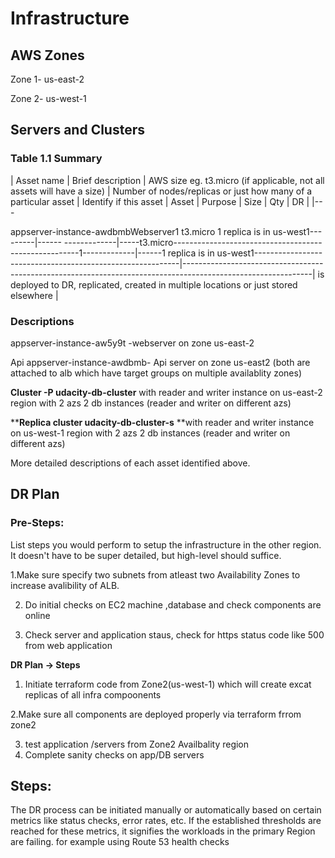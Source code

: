 # Infrastructure

## AWS Zones
Zone 1-
us-east-2


Zone 2-
us-west-1

## Servers and Clusters

### Table 1.1 Summary

| Asset name | Brief description | AWS size eg. t3.micro (if applicable, not all assets will have a size) | Number of nodes/replicas or just how many of a particular asset | Identify if this asset
| Asset      | Purpose           | Size                                                                   | Qty                                                             | DR                                                                                                           |
|---

appserver-instance-awdbmbWebserver1  t3.micro  1 replica is in us-west1---------|------ -------------|-----t3.micro------------------------------------------------------1-------------|------1 replica is in us-west1-----------------------------------------------------------|--------------------------------------------------------------------------------------------------------------|
 is deployed to DR, replicated, created in multiple locations or just stored elsewhere |


### Descriptions

appserver-instance-aw5y9t  -webserver on zone us-east-2


Api  appserver-instance-awdbmb- Api server on zone us-east2  (both are attached to alb which have target groups on multiple availablity zones)

**Cluster -P  udacity-db-cluster** with reader and writer instance on us-east-2 region with 2 azs
           2 db instances (reader and writer on different azs)

 ****Replica cluster udacity-db-cluster-s** **with reader and writer instance on us-west-1 region with 2 azs
 2 db instances (reader and writer on different azs)

More detailed descriptions of each asset identified above.

## DR Plan
### Pre-Steps:
List steps you would perform to setup the infrastructure in the other region. It doesn't have to be super detailed, but high-level should suffice.

1.Make sure specify two subnets from atleast two Availability Zones to increase avalibility of ALB.

2. Do initial checks on EC2 machine ,database and check components are online

   
4. Check server and application staus, check for https status code like 500 from web application

**DR Plan -> Steps**
1. Initiate terraform code from Zone2(us-west-1) which will create excat replicas of all infra compoonents
   
2.Make sure all components are deployed properly via terraform frrom zone2

3. test application /servers from Zone2 Availbality region
4. Complete sanity checks on app/DB servers

## Steps:
The DR process can be initiated manually or automatically based on certain metrics like status checks, error rates, etc. If the established thresholds are reached for these metrics, it signifies the workloads in the primary Region are failing. for example using  Route 53 health checks 
